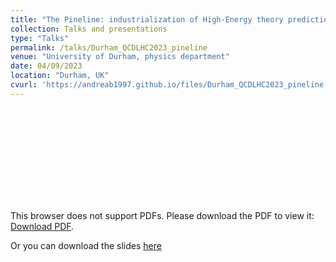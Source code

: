 ```yaml
---
title: "The Pineline: industrialization of High-Energy theory predictions."
collection: Talks and presentations
type: "Talks"
permalink: /talks/Durham_QCDLHC2023_pineline
venue: "University of Durham, physics department"
date: 04/09/2023
location: "Durham, UK"
cvurl: 'https://andreab1997.github.io/files/Durham_QCDLHC2023_pineline.pdf'
---
```

<object data="https://andreab1997.github.io/files/Durham_QCDLHC2023_pineline.pdf" type="application/pdf" width="700px" height="700px">
    <embed src="https://andreab1997.github.io/files/Durham_QCDLHC2023_pineline.pdf">
        <p>This browser does not support PDFs. Please download the PDF to view it: <a href="https://andreab1997.github.io/files/Durham_QCDLHC2023_pineline.pdf">Download PDF</a>.</p>
    </embed>
</object>


Or you can download the slides [here](https://andreab1997.github.io/files/Durham_QCDLHC2023_pineline.pdf)

